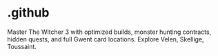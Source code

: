 # .github
Master The Witcher 3 with optimized builds, monster hunting contracts, hidden quests, and full Gwent card locations. Explore Velen, Skellige, Toussaint.
